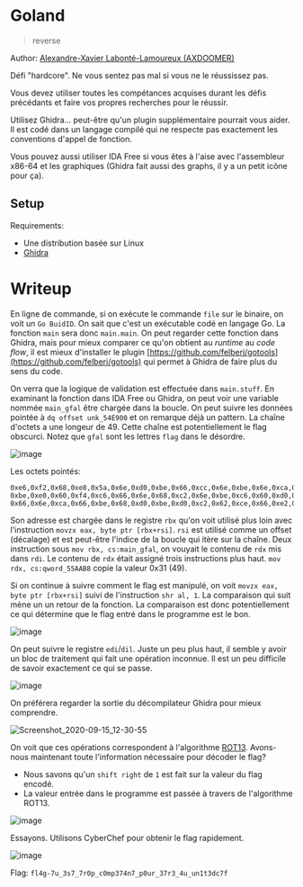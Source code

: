 # Goland

> reverse

Author: [Alexandre-Xavier Labonté-Lamoureux (AXDOOMER)](https://github.com/axdoomer)

Défi "hardcore". Ne vous sentez pas mal si vous ne le réussissez pas.

Vous devez utiliser toutes les compétances acquises durant les défis précédants et faire vos propres recherches pour le réussir.

Utilisez Ghidra... peut-être qu'un plugin supplémentaire pourrait vous aider. Il est codé dans un langage compilé qui ne respecte pas exactement les conventions d'appel de fonction.

Vous pouvez aussi utiliser IDA Free si vous êtes à l'aise avec l'assembleur x86-64 et les graphiques (Ghidra fait aussi des graphs, il y a un petit icône pour ça).

## Setup

Requirements:
- Une distribution basée sur Linux
- [Ghidra](https://ghidra-sre.org/)

# Writeup

En ligne de commande, si on exécute le commande `file` sur le binaire, on voit un `Go BuidID`. On sait que c'est un exécutable codé en langage Go. La fonction `main` sera donc `main.main`. On peut regarder cette fonction dans Ghidra, mais pour mieux comparer ce qu'on obtient au _runtime_ au _code flow_, il est mieux d'installer le plugin [https://github.com/felberj/gotools](https://github.com/felberj/gotools) qui permet à Ghidra de faire plus du sens du code. 

On verra que la logique de validation est effectuée dans `main.stuff`. En examinant la fonction dans IDA Free ou Ghidra, on peut voir une variable nommée `main_gfal` être chargée dans la boucle. On peut suivre les données pointée à `dq offset unk_54E900` et on remarque déjà un pattern. La chaîne d'octets a une longeur de 49. Cette chaîne est potentiellement le flag obscurci. Notez que `gfal` sont les lettres `flag` dans le désordre. 

![image](https://user-images.githubusercontent.com/6194072/93265663-ef3a5300-f776-11ea-9c1e-bd0d0c5d3b70.png)

Les octets pointés:

```
0xe6,0xf2,0x68,0xe8,0x5a,0x6e,0xd0,0xbe,0x66,0xcc,0x6e,0xbe,0x6e,0xca,0x60,0xc6,
0xbe,0xe0,0x60,0xf4,0xc6,0x66,0x6e,0x68,0xc2,0x6e,0xbe,0xc6,0x60,0xd0,0xca,0xbe,
0x66,0x6e,0xca,0x66,0xbe,0x68,0xd0,0xbe,0xd0,0xc2,0x62,0xce,0x66,0xe2,0xe0,0x6e,0xe6
```

Son adresse est chargée dans le registre `rbx` qu'on voit utilisé plus loin avec l'instruction `movzx eax, byte ptr [rbx+rsi]`. `rsi` est utilisé comme un offset (décalage) et est peut-être l'indice de la boucle qui itère sur la chaîne. Deux instruction sous `mov rbx, cs:main_gfal`, on vouyait le contenu de `rdx` mis dans `rdi`. Le contenu de `rdx` était assigné trois instructions plus haut. `mov rdx, cs:qword_55AAB8` copie la valeur 0x31 (49). 

Si on continue à suivre comment le flag est manipulé, on voit `movzx eax, byte ptr [rbx+rsi]` suivi de l'instruction `shr al, 1`. La comparaison qui suit mène un un retour de la fonction. La comparaison est donc potentiellement ce qui détermine que le flag entré dans le programme est le bon. 

![image](https://user-images.githubusercontent.com/6194072/93266525-307f3280-f778-11ea-9f47-1b4db61105ce.png)

On peut suivre le registre `edi`/`dil`. Juste un peu plus haut, il semble y avoir un bloc de traitement qui fait une opération inconnue. Il est un peu difficile de savoir exactement ce qui se passe. 

![image](https://user-images.githubusercontent.com/6194072/93266636-5573a580-f778-11ea-936a-fe524565f1c1.png)

On préférera regarder la sortie du décompilateur Ghidra pour mieux comprendre. 

![Screenshot_2020-09-15_12-30-55](https://user-images.githubusercontent.com/6194072/93264186-be591e80-f774-11ea-9d64-2a4952210608.png)

On voit que ces opérations correspondent à l'algorithme [ROT13](https://fr.wikipedia.org/wiki/ROT13). Avons-nous maintenant toute l'information nécessaire pour décoder le flag? 

* Nous savons qu'un `shift right` de `1` est fait sur la valeur du flag encodé. 
* La valeur entrée dans le programme est passée à travers de l'algorithme ROT13.

![image](https://user-images.githubusercontent.com/6194072/93267169-39bccf00-f779-11ea-8b34-fca3a8e926cc.png)

Essayons. Utilisons CyberChef pour obtenir le flag rapidement. 

![image](https://user-images.githubusercontent.com/6194072/93267395-a0da8380-f779-11ea-9e10-fbb29c00d67c.png)

Flag: `fl4g-7u_3s7_7r0p_c0mp374n7_p0ur_37r3_4u_un1t3dc7f`

